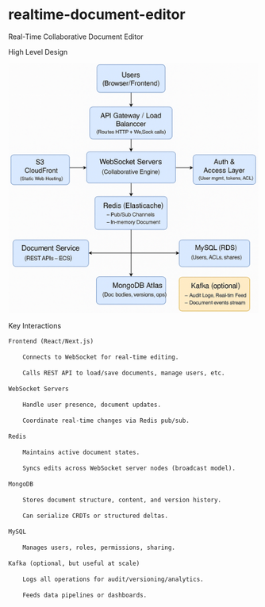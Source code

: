 # realtime-document-editor
Real-Time Collaborative Document Editor

High Level Design

![alt text](HLD.png)

Key Interactions

    Frontend (React/Next.js)

        Connects to WebSocket for real-time editing.

        Calls REST API to load/save documents, manage users, etc.

    WebSocket Servers

        Handle user presence, document updates.

        Coordinate real-time changes via Redis pub/sub.

    Redis

        Maintains active document states.

        Syncs edits across WebSocket server nodes (broadcast model).

    MongoDB

        Stores document structure, content, and version history.

        Can serialize CRDTs or structured deltas.

    MySQL

        Manages users, roles, permissions, sharing.

    Kafka (optional, but useful at scale)

        Logs all operations for audit/versioning/analytics.

        Feeds data pipelines or dashboards.

